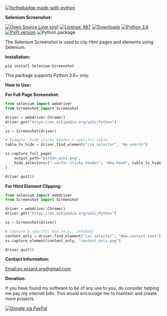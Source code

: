 [![forthebadge made-with-python](http://ForTheBadge.com/images/badges/made-with-python.svg)](https://www.python.org/)

**Selenium Screenshot:**

[![Open Source Love svg1](https://badges.frapsoft.com/os/v1/open-source.svg?v=103)](https://github.com/ellerbrock/open-source-badges/)
[![License: MIT](https://img.shields.io/badge/License-MIT-yellow.svg)](https://opensource.org/licenses/MIT)
[![Downloads](https://static.pepy.tech/personalized-badge/selenium-screenshot?period=total&units=none&left_color=yellowgreen&right_color=blue&left_text=Downloads)](https://pepy.tech/project/selenium-screenshot)
[![Python 3.6](https://img.shields.io/badge/python-3.6-blue.svg)](https://www.python.org/downloads/release/python-360/)
[![PyPI version](https://badge.fury.io/py/Selenium-Screenshot.svg)](https://badge.fury.io/py/Selenium-Screenshot)
![Python package](https://github.com/sam4u3/Selenium_Screenshot/workflows/Python%20package/badge.svg)


The Selenium Screenshot is used to clip Html pages and elements using Selenium.

**Installation:**

`pip install Selenium-Screenshot`

This package supports Python 3.6+ only.

**How to Use:**

**For Full Page Screenshot:**

```python
from selenium import webdriver
from Screenshot import Screenshot

driver = webdriver.Chrome()
driver.get("https://en.wikipedia.org/wiki/Python")

ss = Screenshot(driver)

# Example: hide sticky header + specific table
table_to_hide = driver.find_element("css selector", "#p-search")

ss.capture_full_page(
    output_path="python_wiki.png",
    hide_selectors=[".vector-sticky-header", "#mw-head", table_to_hide]  # mix of CSS + WebElement
)

driver.quit()
```

**For Html Element Clipping:**

````python
from selenium import webdriver
from Screenshot import Screenshot

driver = webdriver.Chrome()
driver.get("https://en.wikipedia.org/wiki/Python")

ss = Screenshot(driver)

# Capture a specific box (e.g., infobox)
content_only = driver.find_element("css selector", "#mw-content-text")
ss.capture_element(content_only, "content_only.png")

driver.quit()

````

**Contact Information:**

[Email:py.wizard.org@gmail.com](mailto::py.wizard.org@gmail.com)

**Donation:**

If you have found my software to be of any use to you, do consider helping me pay my internet bills. This would encourage me to maintain and create more projects.

<a href="https://www.paypal.me/sam4u3" target="_blank"><img src="https://raw.githubusercontent.com/aha999/DonateButtons/master/Paypal.png" alt="Donate via PayPal" title="Donate via PayPal" /></a>

